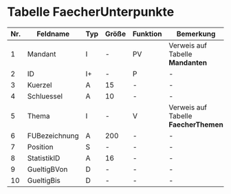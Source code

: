 #  Tabelle FaecherUnterpunkte

Nr.|Feldname|Typ|Größe|Funktion|Bemerkung
---|---|---|---|---|---
1|Mandant|I|-|PV|Verweis auf Tabelle **Mandanten**
2|ID|I+|-|P|-
3|Kuerzel|A|15|-|-
4|Schluessel|A|10|-|-
5|Thema|I|-|V|Verweis auf Tabelle **FaecherThemen**
6|FUBezeichnung|A|200|-|-	
7|Position|S|-|-|-
8|StatistikID|A|16|-|-
9|GueltigBVon|D|-|-|-
10|GueltigBis|D|-|-|-
